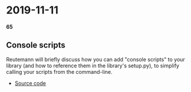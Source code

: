 # 2019-11-11
#### 65

## Console scripts

Reutemann will briefly discuss how you can add "console scripts" to your
library (and how to reference them in the library's setup.py), to simplify
calling your scripts from the command-line.

* [Source code](console_scripts)

